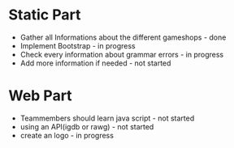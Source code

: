 # Static Part
* Gather all Informations about the different gameshops - done
* Implement Bootstrap - in progress
* Check every information about grammar errors - in progress 
* Add more information if needed - not started

# Web Part
* Teammembers should learn java script - not started
* using an API(igdb or rawg) - not started
* create an logo - in progress
